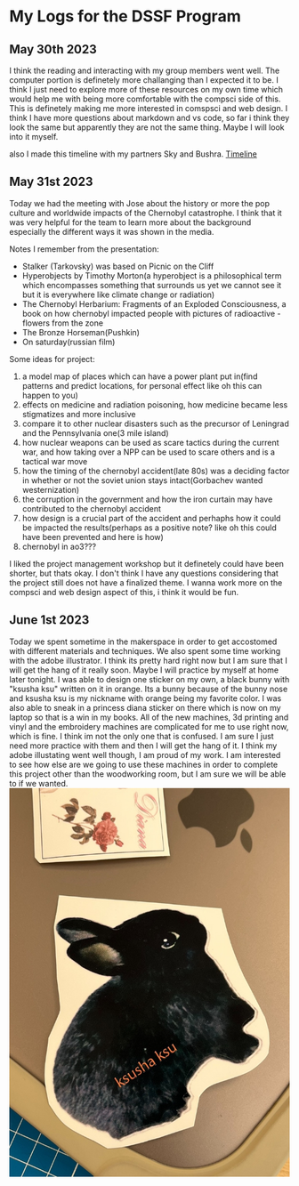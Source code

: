 # My Logs for the DSSF Program 

## May 30th 2023

I think the reading and interacting with my group members went well. The computer portion is definetely more challanging than I expected it to be. I think I just need to explore more of these resources on my own time which would help me with being more comfortable with the compsci side of this. This is definetely making me more interested in comspsci and web design. I think I have more questions about markdown and vs code, so far i think they look the same but apparently they are not the same thing. Maybe I will look into it myself. 

also I made this timeline with my partners Sky and Bushra. 
[Timeline](https://cdn.knightlab.com/libs/timeline3/latest/embed/index.html?source=1vnrsy5hCumd_jrUFBMQJgRq6ZJQKWyZenEaa8qKF6vQ&font=Default&lang=en&initial_zoom=2&height=650
)
## May 31st 2023

Today we had the meeting with Jose about the history or more the pop culture and worldwide impacts of the Chernobyl catastrophe. I think that it was very helpful for the team to learn more about the background especially the different ways it was shown in the media. 

Notes I remember from the presentation:
- Stalker (Tarkovsky) was based on Picnic on the Cliff
- Hyperobjects by Timothy Morton(a hyperobject is a philosophical term which encompasses something that surrounds us yet we cannot see it but it is everywhere like climate change or radiation)
- The Chernobyl Herbarium: Fragments of an Exploded Consciousness, a book on how chernobyl impacted people with pictures of radioactive -flowers from the zone
- The Bronze Horseman(Pushkin)
- On saturday(russian film)

Some ideas for project:
1. a model map of places which can have a power plant put in(find patterns and predict locations, for personal effect like oh this can happen to you)
2. effects on medicine and radiation poisoning, how medicine became less stigmatizes and more inclusive
3. compare it to other nuclear disasters such as the precursor of Leningrad and the Pennsylvania one(3 mile island)
4. how nuclear weapons can be used as scare tactics during the current war, and how taking over a NPP can be used to scare others and is a tactical war move
5. how the timing of the chernobyl accident(late 80s) was a deciding factor in whether or not the soviet union stays intact(Gorbachev wanted westernization)
6. the corruption in the government and how the iron curtain may have contributed to the chernobyl accident 
7. how design is a crucial part of the accident and perhaphs how it could be impacted the results(perhaps as a positive note? like oh this could have been prevented and here is how)
8. chernobyl in ao3???

I liked the project management workshop but it definetely could have been shorter, but thats okay. I don't think I have any questions considering that the project still does not have a finalized theme. I wanna work more on the compsci and web design aspect of this, i think it would be fun.

## June 1st 2023

Today we spent sometime in the makerspace in order to get accostomed with different materials and techniques. We also spent some time working with the adobe illustrator. I think its pretty hard right now but I am sure that I will get the hang of it really soon. Maybe I will practice by myself at home later tonight. I was able to design one sticker on my own, a black bunny with "ksusha ksu" written on it in orange. Its a bunny because of the bunny nose and ksusha ksu is my nickname with orange being my favorite color. I was also able to sneak in a princess diana sticker on there which is now on my laptop so that is a win in my books. All of the new machines, 3d printing and vinyl and the embroidery machines are complicated for me to use right now, which is fine. I think im not the only one that is confused. 
I am sure I just need more practice with them and then I will get the hang of it. I think my adobe illustating went well though, I am proud of my work.  I am interested to see how else are we going to use these machines in order to complete this project other than the woodworking room, but I am sure we will be able to if we wanted. 
![The bunny sticker I have created while in Makerspace and designed on adobe illustator](https://raw.githubusercontent.com/kseniaafm/logs/main/IMG_8954.jpeg)

